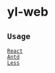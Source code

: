 # yl-web


## `Usage`
[`React`]( https://react.docschina.org/docs/getting-started.html)  
[`Antd`](https://ant.design/docs/react/introduce)   
[`Less`](https://less.bootcss.com/)  


